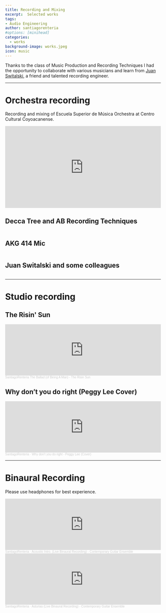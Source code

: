 ```yaml
---
title: Recording and Mixing
excerpt:  Selected works
tags:
- Audio Engineering
author: santiagorenteria
#options: [minihead]
categories:
  - works
background-image: works.jpeg
icon: music
---
```


Thanks to the class of Music Production and Recording Techniques I had the opportunity to collaborate with various musicians and learn from <a href="https://www.linkedin.com/in/juan-switalski-9407ba89/">Juan Switalski</a>, a friend and talented recording engineer.

<hr />

# Orchestra recording

Recording and mixing of Escuela Superior de Música Orchestra at Centro Cultural Coyoacanense.

<iframe width="100%" height="265" src="https://clyp.it/3kqia1ke/widget" frameborder="0"></iframe>

<br>

## Decca Tree and AB Recording Techniques

<div class="12u"><span class="image fit"><img src="{{ site.baseurl }}/images/recording/orchestra_3.jpg" alt="" /></span></div>

## AKG 414 Mic

<div class="12u"><span class="image fit"><img src="{{ site.baseurl }}/images/recording/orchestra_1.jpg" alt="" /></span></div>

## Juan Switalski and some colleagues

<div class="12u"><span class="image fit"><img src="{{ site.baseurl }}/images/recording/orchestra_2.jpg" alt="" /></span></div>

<hr />

# Studio recording

## The Risin' Sun

<iframe width="100%" height="166" scrolling="no" frameborder="no" allow="autoplay" src="https://w.soundcloud.com/player/?url=https%3A//api.soundcloud.com/tracks/351166960&color=ff5500"></iframe><div style="font-size: 10px; color: #cccccc;line-break: anywhere;word-break: normal;overflow: hidden;white-space: nowrap;text-overflow: ellipsis; font-family: Interstate,Lucida Grande,Lucida Sans Unicode,Lucida Sans,Garuda,Verdana,Tahoma,sans-serif;font-weight: 100;"><a href="https://soundcloud.com/santiagorenteria" title="SantiagoRenteria" target="_blank" style="color: #cccccc; text-decoration: none;"> SantiagoRenteria</a> <a href="https://soundcloud.com/santiagorenteria/the-ballad-of-being-a-man-the-risin-sun" title="The Ballad (of Being A Man) - The Risin Sun" target="_blank" style="color: #cccccc; text-decoration: none;">The Ballad (of Being A Man) - The Risin Sun</a></div>

<div class="12u"><span class="image fit"><img src="{{ site.baseurl }}/images/recording/rising_sun.jpg" alt="" /></span></div>

## Why don’t you do right (Peggy Lee Cover)

<iframe width="100%" height="166" scrolling="no" frameborder="no" allow="autoplay" src="https://w.soundcloud.com/player/?url=https%3A//api.soundcloud.com/tracks/351168049&color=ff5500"></iframe><div style="font-size: 10px; color: #cccccc;line-break: anywhere;word-break: normal;overflow: hidden;white-space: nowrap;text-overflow: ellipsis; font-family: Interstate,Lucida Grande,Lucida Sans Unicode,Lucida Sans,Garuda,Verdana,Tahoma,sans-serif;font-weight: 100;"><a href="https://soundcloud.com/santiagorenteria" title="SantiagoRenteria" target="_blank" style="color: #cccccc; text-decoration: none;">SantiagoRenteria</a> · <a href="https://soundcloud.com/santiagorenteria/why-dont-you-do-right-peggy-lee-cover" title="Why don’t you do right - Peggy Lee (Cover)" target="_blank" style="color: #cccccc; text-decoration: none;">Why don’t you do right - Peggy Lee (Cover)</a></div>

<hr />

# Binaural Recording

Please use headphones for best experience.

<iframe width="100%" height="166" scrolling="no" frameborder="no" allow="autoplay" src="https://w.soundcloud.com/player/?url=https%3A//api.soundcloud.com/tracks/351169774&color=ff5500"></iframe><div style="font-size: 10px; color: #cccccc;line-break: anywhere;word-break: normal;overflow: hidden;white-space: nowrap;text-overflow: ellipsis; font-family: Interstate,Lucida Grande,Lucida Sans Unicode,Lucida Sans,Garuda,Verdana,Tahoma,sans-serif;font-weight: 100;"><a href="https://soundcloud.com/santiagorenteria" title="SantiagoRenteria" target="_blank" style="color: #cccccc; text-decoration: none;">SantiagoRenteria</a> · <a href="https://soundcloud.com/santiagorenteria/acoustic-intro-live-binaural-recording-contemporary-guitar-ensemble" title="Acoustic Intro. (Live Binaural Recording) - Contemporary Guitar Ensemble" target="_blank" style="color: #cccccc; text-decoration: none;">Acoustic Intro. (Live Binaural Recording) - Contemporary Guitar Ensemble</a></div>

<iframe width="100%" height="166" scrolling="no" frameborder="no" allow="autoplay" src="https://w.soundcloud.com/player/?url=https%3A//api.soundcloud.com/tracks/351169282&color=ff5500"></iframe><div style="font-size: 10px; color: #cccccc;line-break: anywhere;word-break: normal;overflow: hidden;white-space: nowrap;text-overflow: ellipsis; font-family: Interstate,Lucida Grande,Lucida Sans Unicode,Lucida Sans,Garuda,Verdana,Tahoma,sans-serif;font-weight: 100;"><a href="https://soundcloud.com/santiagorenteria" title="SantiagoRenteria" target="_blank" style="color: #cccccc; text-decoration: none;">SantiagoRenteria</a> · <a href="https://soundcloud.com/santiagorenteria/asturias-live-binaural-recording-contemporary-guitar-ensemble" title="Asturias (Live Binaural Recording) - Contemporary Guitar Ensemble" target="_blank" style="color: #cccccc; text-decoration: none;">Asturias (Live Binaural Recording) - Contemporary Guitar Ensemble</a></div>
